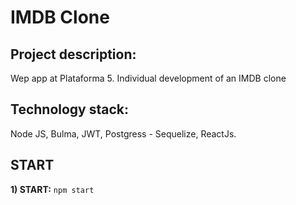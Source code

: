 # IMDB Clone

## Project description:
Wep app at Plataforma 5. Individual development of an IMDB clone

## Technology stack:

Node JS, Bulma, JWT, Postgress - Sequelize, ReactJs.

## START

**1) START:** `npm start`


